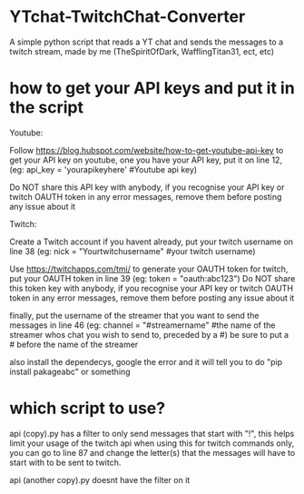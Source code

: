 # YTchat-TwitchChat-Converter
A simple python script that reads a YT chat and sends the messages to a twitch stream, made by me (TheSpiritOfDark, WafflingTitan31, ect, etc)

# how to get your API keys and put it in the script

Youtube: 

Follow https://blog.hubspot.com/website/how-to-get-youtube-api-key to get your API key on youtube, one you have your API key, put it on line 12, (eg: api_key = 'yourapikeyhere' #Youtube api key)

Do NOT share this API key with anybody, if you recognise your API key or twitch OAUTH token in any error messages, remove them before posting any issue about it

Twitch:

Create a Twitch account if you havent already, put your twitch username on line 38 (eg: nick = "Yourtwitchusername" #your twitch username)

Use https://twitchapps.com/tmi/ to generate your OAUTH token for twitch, put your OAUTH token in line 39 (eg: token = "oauth:abc123")
Do NOT share this token key with anybody, if you recognise your API key or twitch OAUTH token in any error messages, remove them before posting any issue about it

finally, put the username of the streamer that you want to send the messages in line 46 (eg: channel = "#streamername" #the name of the streamer whos chat you wish to send to, preceded by a #) be sure to put a # before the name of the streamer

also install the dependecys, google the error and it will tell you to do "pip install pakageabc" or something


# which script to use?

api (copy).py has a filter to only send messages that start with "!", this helps limit your usage of the twitch api when using this for twitch commands only, you can go to line 87 and change the letter(s) that the messages will have to start with to be sent to twitch.

api (another copy).py doesnt have the filter on it
